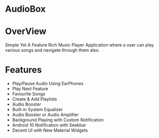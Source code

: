 # AudioBox
# OverView
Simple Yet A Feature Rich Music Player Application where a user can play various songs and navigate through them also.
# Features
<ul>
<li>Play/Pause Audio Using EarPhones
<li>Play Next Feature
<li>Favourite Songs
<li>Create & Add Playlists
<li>Audio Booster
<li>Built-in System Equalizer
<li>Audio Booster or Audio Amplifier
<li>Background Playing with Custom Notification
<li>Android 10 Notification with Seekbar
<li>Decent UI with New Material Widgets
</ul>
